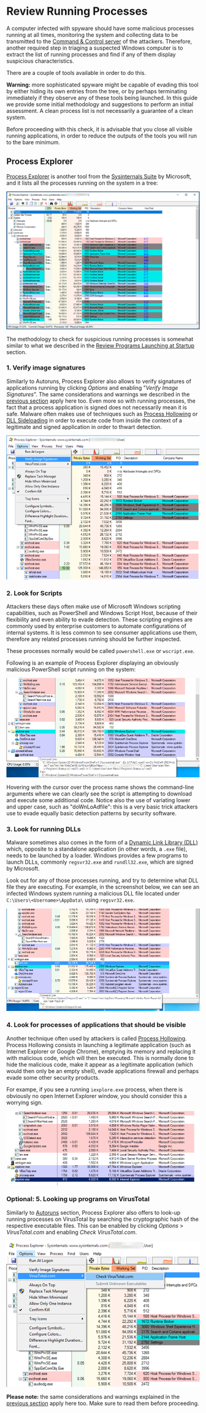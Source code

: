 # Review Running Processes

A computer infected with spyware should have some malicious processes running at all times, monitoring the system and collecting data to be transmitted to the [Command & Control server](https://securitywithoutborders.org/resources/digital-security-glossary.html#cnc) of the attackers. Therefore, another required step in triaging a suspected Windows computer is to extract the list of running processes and find if any of them display suspicious characteristics.

There are a couple of tools available in order to do this.

**Warning:** more sophisticated spyware might be capable of evading this tool by either hiding its own entries from the tree, or by perhaps terminating immediately if they observe any of these tools being launched. In this guide we provide some initial methodology and suggestions to perform an initial assessment. A clean process list is not necessarily a guarantee of a clean system.

Before proceeding with this check, it is advisable that you close all visible running applications, in order to reduce the outputs of the tools you will run to the bare minimum.

## Process Explorer

[Process Explorer](https://technet.microsoft.com/en-us/sysinternals/processexplorer.aspx) is another tool from the [Sysinternals Suite](https://docs.microsoft.com/en-us/sysinternals/downloads/sysinternals-suite) by Microsoft, and it lists all the processes running on the system in a tree:

![](../img/procexp.png)

The methodology to check for suspicious running processes is somewhat similar to what we described in the [Review Programs Launching at Startup](autoruns.md) section.

### 1. Verify image signatures

Similarly to Autoruns, Process Explorer also allows to verify signatures of applications running by clicking *Options* and enabling "*Verify Image Signatures*". The same considerations and warnings we described in the [previous section](autoruns.md) apply here too. Even more so with running processes, the fact that a process application is signed does not necessarily mean it is safe. Malware often makes use of techniques such as [Process Hollowing](https://attack.mitre.org/techniques/T1093/) or [DLL Sideloading](https://attack.mitre.org/techniques/T1073/) in order to execute code from inside the context of a legitimate and signed application in order to thwart detection.

![](../img/procexp2.png)

### 2. Look for Scripts

Attackers these days often make use of Microsoft Windows scripting capabilities, such as PowerShell and Windows Script Host, because of their flexibility and even ability to evade detection. These scripting engines are commonly used by enterprise customers to automate configurations of internal systems. It is less common to see consumer applications use them, therefore any related processes running should be further inspected.

These processes normally would be called `powershell.exe` or `wscript.exe`.

Following is an example of Process Explorer displaying an obviously malicious PowerShell script running on the system:

![](../img/procexp_powershell.png)

Hovering with the cursor over the process name shows the command-line arguments where we can clearly see the script is attempting to download and execute some additional code. Notice also the use of variating lower and upper case, such as "doWnLoAdfile": this is a very basic trick attackers use to evade equally basic detection patterns by security software.

### 3. Look for running DLLs

Malware sometimes also comes in the form of a [Dynamic Link Library (DLL)](https://support.microsoft.com/en-us/help/815065/what-is-a-dll) which, opposite to a standalone application (in other words, a `.exe` file), needs to be launched by a loader. Windows provides a few programs to launch DLLs, commonly `regsvr32.exe` and `rundll32.exe`, which are signed by Microsoft.

Look out for any of those processes running, and try to determine what DLL file they are executing. For example, in the screenshot below, we can see an infected Windows system running a malicious DLL file located under `C:\Users\<Username>\AppData\` using `regsvr32.exe`.

![](../img/procexp_regsvr.png)

### 4. Look for processes of applications that should be visible

Another technique often used by attackers is called [Process Hollowing](https://attack.mitre.org/techniques/T1093/). Process Hollowing consists in launching a legitimate application (such as Internet Explorer or Google Chrome), emptying its memory and replacing it with malicious code, which will then be executed. This is normally done to hide the malicious code, make it appear as a legitimate application (which would then only be an empty shell), evade applications firewall and perhaps evade some other security products.

For exampe, if you see a running `iexplore.exe` process, when there is obviously no open Internet Explorer window, you should consider this a worrying sign.

![](../img/procexp_iexplore.png)

### Optional: 5. Looking up programs on VirusTotal

Similarly to [Autoruns](autoruns.md) section, Process Explorer also offers to look-up running processes on VirusTotal by searching the cryptographic hash of the respective executable files. This can be enabled by clicking *Options* > *VirusTotal.com* and enabling *Check VirusTotal.com*.

![](../img/procexp3.png)

**Please note:** the same considerations and warnings explained in the [previous section](autoruns.md) apply here too. Make sure to read them before proceeding.
